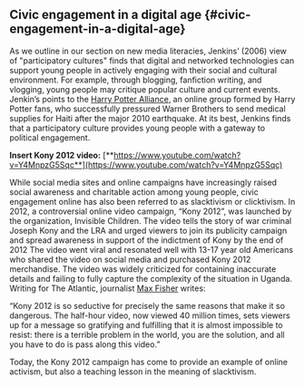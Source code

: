 ## Civic engagement in a digital age {#civic-engagement-in-a-digital-age}

As we outline in our section on new media literacies, Jenkins’ (2006) view of &quot;participatory cultures&quot; finds that digital and networked technologies can support young people in actively engaging with their social and cultural environment. For example, through blogging, fanfiction writing, and vlogging, young people may critique popular culture and current events. Jenkin’s points to the [Harry Potter Alliance,](http://www.thehpalliance.org/) an online group formed by Harry Potter fans, who successfully pressured Warner Brothers to send medical supplies for Haiti after the major 2010 earthquake. At its best, Jenkins finds that a participatory culture provides young people with a gateway to political engagement.

**Insert Kony 2012 video:** [**https://www.youtube.com/watch?v=Y4MnpzG5Sqc**](https://www.youtube.com/watch?v=Y4MnpzG5Sqc)

While social media sites and online campaigns have increasingly raised social awareness and charitable action among young people, civic engagement online has also been referred to as slacktivism or clicktivism. In 2012, a controversial online video campaign, “Kony 2012”, was launched by the organization, Invisible Children. The video tells the story of war criminal Joseph Kony and the LRA and urged viewers to join its publicity campaign and spread awareness in support of the indictment of Kony by the end of 2012 The video went viral and resonated well with 13-17 year old Americans who shared the video on social media and purchased Kony 2012 merchandise. The video was widely criticized for containing inaccurate details and failing to fully capture the complexity of the situation in Uganda. Writing for The Atlantic, journalist [Max Fisher](https://www.theatlantic.com/international/archive/2012/03/the-soft-bigotry-of-kony-2012/254194/) writes:

“Kony 2012 is so seductive for precisely the same reasons that make it so dangerous. The half-hour video, now viewed 40 million times, sets viewers up for a message so gratifying and fulfilling that it is almost impossible to resist: there is a terrible problem in the world, you are the solution, and all you have to do is pass along this video.”

Today, the Kony 2012 campaign has come to provide an example of online activism, but also a teaching lesson in the meaning of slacktivism.

###